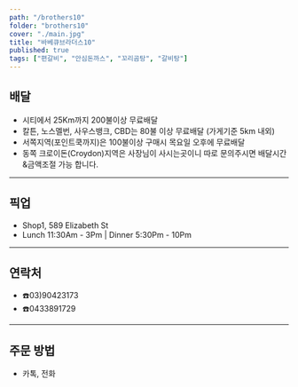 ```yaml
---
path: "/brothers10"
folder: "brothers10"
cover: "./main.jpg"
title: "바베큐브라더스10"
published: true
tags: ["편갈비", "안심돈까스", "꼬리곰탕", "갈비탕"] 
---
```


## 배달
- 시티에서 25Km까지 200불이상 무료배달 
- 칼튼, 노스멜번, 사우스뱅크, CBD는 80불 이상 무료배달 (가게기준 5km 내외)
- 서쪽지역(포인트쿡까지)은 100불이상 구매시 목요일 오후에 무료배달 
- 동쪽 크로이돈(Croydon)지역은 사장님이 사시는곳이니 따로 문의주시면 배달시간&금액조절 가능 합니다. 

---

## 픽업
- Shop1, 589 Elizabeth St
- Lunch 11:30Am - 3Pm | Dinner 5:30Pm - 10Pm
---

## 연락처
- ☎️03)90423173
- ☎️0433891729


---

## 주문 방법
- 카톡, 전화

